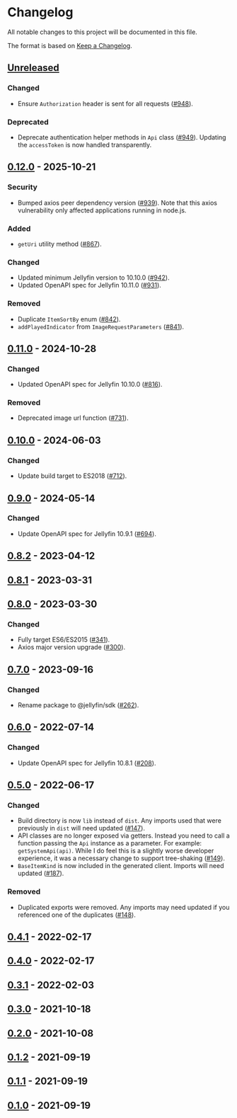 <!-- markdownlint-disable MD024 -->
# Changelog

All notable changes to this project will be documented in this file.

The format is based on [Keep a Changelog](https://keepachangelog.com/en/1.1.0/).

## [Unreleased]

### Changed

* Ensure `Authorization` header is sent for all requests ([#948](https://github.com/jellyfin/jellyfin-sdk-typescript/pull/948)).

### Deprecated

* Deprecate authentication helper methods in `Api` class ([#949](https://github.com/jellyfin/jellyfin-sdk-typescript/pull/948)). Updating the `accessToken` is now handled transparently.

## [0.12.0] - 2025-10-21

### Security

* Bumped axios peer dependency version ([#939](https://github.com/jellyfin/jellyfin-sdk-typescript/pull/939)). Note that this axios vulnerability only affected applications running in node.js.

### Added

* `getUri` utility method ([#867](https://github.com/jellyfin/jellyfin-sdk-typescript/pull/867)).

### Changed

* Updated minimum Jellyfin version to 10.10.0 ([#942](https://github.com/jellyfin/jellyfin-sdk-typescript/pull/942)).
* Updated OpenAPI spec for Jellyfin 10.11.0 ([#931](https://github.com/jellyfin/jellyfin-sdk-typescript/pull/931)).

### Removed

* Duplicate `ItemSortBy` enum ([#842](https://github.com/jellyfin/jellyfin-sdk-typescript/pull/842)).
* `addPlayedIndicator` from `ImageRequestParameters` ([#841](https://github.com/jellyfin/jellyfin-sdk-typescript/pull/841)).

## [0.11.0] - 2024-10-28

### Changed

* Updated OpenAPI spec for Jellyfin 10.10.0 ([#816](https://github.com/jellyfin/jellyfin-sdk-typescript/pull/816)).

### Removed

* Deprecated image url function ([#731](https://github.com/jellyfin/jellyfin-sdk-typescript/pull/731)).

## [0.10.0] - 2024-06-03

### Changed

* Update build target to ES2018 ([#712](https://github.com/jellyfin/jellyfin-sdk-typescript/pull/712)).

## [0.9.0] - 2024-05-14

### Changed

* Update OpenAPI spec for Jellyfin 10.9.1 ([#694](https://github.com/jellyfin/jellyfin-sdk-typescript/pull/694)).

## [0.8.2] - 2023-04-12

## [0.8.1] - 2023-03-31

## [0.8.0] - 2023-03-30

### Changed

* Fully target ES6/ES2015 ([#341](https://github.com/jellyfin/jellyfin-sdk-typescript/pull/341)).
* Axios major version upgrade ([#300](https://github.com/jellyfin/jellyfin-sdk-typescript/pull/300)).

## [0.7.0] - 2023-09-16

### Changed

* Rename package to @jellyfin/sdk ([#262](https://github.com/jellyfin/jellyfin-sdk-typescript/pull/262)).

## [0.6.0] - 2022-07-14

### Changed

* Update OpenAPI spec for Jellyfin 10.8.1 ([#208](https://github.com/jellyfin/jellyfin-sdk-typescript/pull/208)).

## [0.5.0] - 2022-06-17

### Changed

* Build directory is now `lib` instead of `dist`.
  Any imports used that were previously in `dist` will need updated ([#147](https://github.com/jellyfin/jellyfin-sdk-typescript/pull/147)).
* API classes are no longer exposed via getters.
  Instead you need to call a function passing the `Api` instance as a parameter.
  For example: `getSystemApi(api)`.
  While I do feel this is a slightly worse developer experience, it was a necessary change to support tree-shaking ([#149](https://github.com/jellyfin/jellyfin-sdk-typescript/pull/149)).
* `BaseItemKind` is now included in the generated client.
  Imports will need updated ([#187](https://github.com/jellyfin/jellyfin-sdk-typescript/pull/187)).

### Removed

* Duplicated exports were removed.
  Any imports may need updated if you referenced one of the duplicates ([#148](https://github.com/jellyfin/jellyfin-sdk-typescript/pull/148)).

## [0.4.1] - 2022-02-17

## [0.4.0] - 2022-02-17

## [0.3.1] - 2022-02-03

## [0.3.0] - 2021-10-18

## [0.2.0] - 2021-10-08

## [0.1.2] - 2021-09-19

## [0.1.1] - 2021-09-19

## [0.1.0] - 2021-09-19

[unreleased]: https://github.com/jellyfin/jellyfin-sdk-typescript/compare/v0.12.0...HEAD
[0.12.0]: https://github.com/jellyfin/jellyfin-sdk-typescript/compare/v0.11.0...v0.12.0
[0.11.0]: https://github.com/jellyfin/jellyfin-sdk-typescript/compare/v0.10.0...v0.11.0
[0.10.0]: https://github.com/jellyfin/jellyfin-sdk-typescript/compare/v0.9.0...v0.10.0
[0.9.0]: https://github.com/jellyfin/jellyfin-sdk-typescript/compare/v0.8.2...v0.9.0
[0.8.2]: https://github.com/jellyfin/jellyfin-sdk-typescript/compare/v0.8.1...v0.8.2
[0.8.1]: https://github.com/jellyfin/jellyfin-sdk-typescript/compare/v0.8.0...v0.8.1
[0.8.0]: https://github.com/jellyfin/jellyfin-sdk-typescript/compare/v0.7.0...v0.8.0
[0.7.0]: https://github.com/jellyfin/jellyfin-sdk-typescript/compare/v0.6.0...v0.7.0
[0.6.0]: https://github.com/jellyfin/jellyfin-sdk-typescript/compare/v0.5.0...v0.6.0
[0.5.0]: https://github.com/jellyfin/jellyfin-sdk-typescript/compare/v0.4.1...v0.5.0
[0.4.1]: https://github.com/jellyfin/jellyfin-sdk-typescript/compare/v0.4.0...v0.4.1
[0.4.0]: https://github.com/jellyfin/jellyfin-sdk-typescript/compare/v0.3.1...v0.4.0
[0.3.1]: https://github.com/jellyfin/jellyfin-sdk-typescript/compare/v0.3.0...v0.3.1
[0.3.0]: https://github.com/jellyfin/jellyfin-sdk-typescript/compare/v0.2.0...v0.3.0
[0.2.0]: https://github.com/jellyfin/jellyfin-sdk-typescript/compare/v0.1.2...v0.2.0
[0.1.2]: https://github.com/jellyfin/jellyfin-sdk-typescript/compare/v0.1.1...v0.1.2
[0.1.1]: https://github.com/jellyfin/jellyfin-sdk-typescript/compare/v0.1.0...v0.1.1
[0.1.0]: https://github.com/jellyfin/jellyfin-sdk-typescript/releases/tag/v0.1.0
